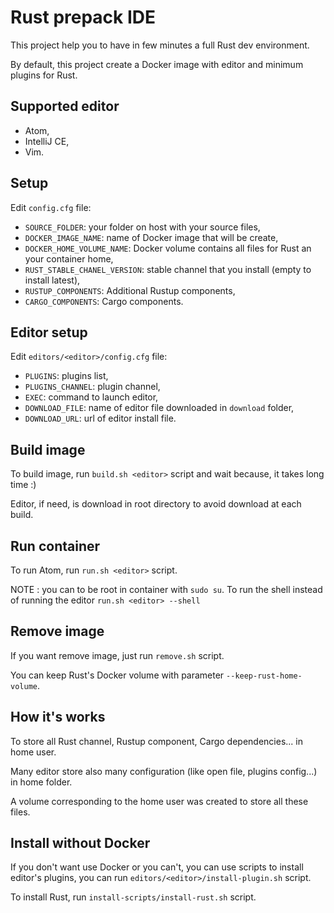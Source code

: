 # Rust prepack IDE

This project help you to have in few minutes a full Rust dev environment.

By default, this project create a Docker image with editor and minimum plugins for Rust.

## Supported editor

- Atom,
- IntelliJ CE,
- Vim.

## Setup

Edit `config.cfg` file:
 - `SOURCE_FOLDER`: your folder on host with your source files,
 - `DOCKER_IMAGE_NAME`: name of Docker image that will be create,
 - `DOCKER_HOME_VOLUME_NAME`: Docker volume contains all files for Rust an your container home,
 - `RUST_STABLE_CHANEL_VERSION`: stable channel that you install (empty to install latest),
 - `RUSTUP_COMPONENTS`: Additional Rustup components,
 - `CARGO_COMPONENTS`: Cargo components.

## Editor setup

Edit `editors/<editor>/config.cfg` file:
 - `PLUGINS`: plugins list,
 - `PLUGINS_CHANNEL`: plugin channel,
 - `EXEC`: command to launch editor,
 - `DOWNLOAD_FILE`: name of editor file downloaded in `download` folder,
 - `DOWNLOAD_URL`: url of editor install file.

## Build image

To build image, run `build.sh <editor>` script and wait because, it takes long time :)

Editor, if need, is download in root directory to avoid download at each build.

## Run container

To run Atom, run `run.sh <editor>` script.

NOTE : you can to be root in container with `sudo su`. To run the shell instead of running the editor `run.sh <editor> --shell`

## Remove image

If you want remove image, just run `remove.sh` script.

You can keep Rust's Docker volume with parameter `--keep-rust-home-volume`.

## How it's works

To store all Rust channel, Rustup component, Cargo dependencies... in home user.

Many editor store also many configuration (like open file, plugins config...) in home folder.

A volume corresponding to the home user was created to store all these files.

## Install without Docker

If you don't want use Docker or you can't, you can use scripts to install editor's plugins,
you can run `editors/<editor>/install-plugin.sh` script.

To install Rust, run `install-scripts/install-rust.sh` script.
